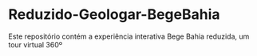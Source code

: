 # Reduzido-Geologar-BegeBahia
Este repositório contém a experiência interativa Bege Bahia reduzida, um tour virtual 360º
